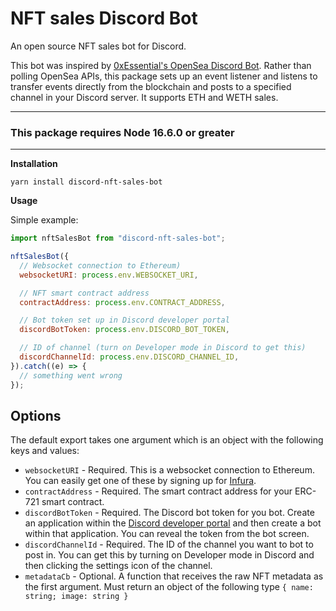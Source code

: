 # NFT sales Discord Bot

An open source NFT sales bot for Discord.

This bot was inspired by [0xEssential's OpenSea Discord Bot](https://github.com/0xEssential/opensea-discord-bot). Rather than polling OpenSea APIs, this package sets up an event listener and listens to transfer events directly from the blockchain and posts to a specified channel in your Discord server. It supports ETH and WETH sales.

---

### **This package requires Node 16.6.0 or greater**

---

**Installation**

```
yarn install discord-nft-sales-bot
```

**Usage**

Simple example:

```js
import nftSalesBot from "discord-nft-sales-bot";

nftSalesBot({
  // Websocket connection to Ethereum)
  websocketURI: process.env.WEBSOCKET_URI,

  // NFT smart contract address
  contractAddress: process.env.CONTRACT_ADDRESS,

  // Bot token set up in Discord developer portal
  discordBotToken: process.env.DISCORD_BOT_TOKEN,

  // ID of channel (turn on Developer mode in Discord to get this)
  discordChannelId: process.env.DISCORD_CHANNEL_ID,
}).catch((e) => {
  // something went wrong
});
```

## Options

The default export takes one argument which is an object with the following keys and values:

- `websocketURI` - Required. This is a websocket connection to Ethereum. You can easily get one of these by signing up for [Infura](https://infura.io).
- `contractAddress` - Required. The smart contract address for your ERC-721 smart contract.
- `discordBotToken` - Required. The Discord bot token for you bot. Create an application within the [Discord developer portal](https://discord.com/developers/applications) and then create a bot within that application. You can reveal the token from the bot screen.
- `discordChannelId` - Required. The ID of the channel you want to bot to post in. You can get this by turning on Developer mode in Discord and then clicking the settings icon of the channel.
- `metadataCb` - Optional. A function that receives the raw NFT metadata as the first argument. Must return an object of the following type `{ name: string; image: string }`
